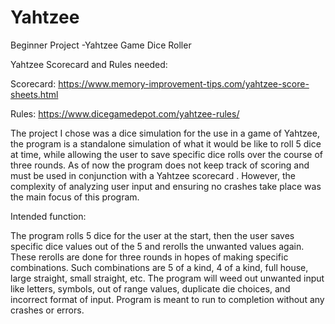 # Yahtzee
Beginner Project -Yahtzee Game Dice Roller

Yahtzee Scorecard and Rules needed:


Scorecard:
https://www.memory-improvement-tips.com/yahtzee-score-sheets.html


Rules:
https://www.dicegamedepot.com/yahtzee-rules/

The project I chose was a dice simulation for the use in a game of Yahtzee, the program is a standalone simulation of what it would be like to roll 5 dice at time, while allowing the user to save specific dice rolls over the course of three rounds. As of now the program does not keep track of scoring and must be used in conjunction with a Yahtzee scorecard . However, the complexity of analyzing user input and ensuring no crashes take place was the main focus of this program. 

Intended function: 

The program rolls 5 dice for the user at the start, then the user saves specific dice values out of the 5 and rerolls the unwanted values again. These rerolls are done for three rounds in hopes of making specific combinations. Such combinations are 5 of a kind, 4 of a kind, full house, large straight, small straight, etc. The program will weed out unwanted input like letters, symbols, out of range values, duplicate die choices, and incorrect format of input. Program is meant to run to completion without any crashes or errors. 

 
